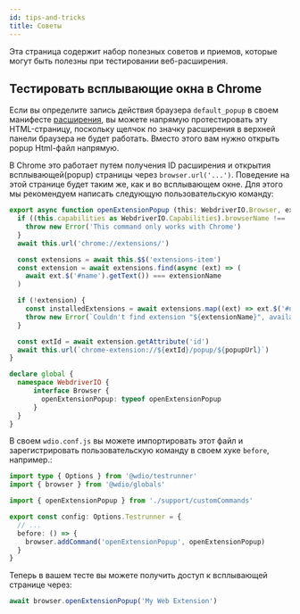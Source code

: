 ```yaml
---
id: tips-and-tricks
title: Советы
---
```


Эта страница содержит набор полезных советов и приемов, которые могут быть полезны при тестировании веб-расширения.

## Тестировать всплывающие окна в Chrome

Если вы определите запись действия браузера `default_popup` в своем манифесте [расширения](https://developer.mozilla.org/en-US/docs/Mozilla/Add-ons/WebExtensions/manifest.json/browser_action), вы можете напрямую протестировать эту HTML-страницу, поскольку щелчок по значку расширения в верхней панели браузера не будет работать. Вместо этого вам нужно открыть popup Html-файл напрямую.

В Chrome это работает путем получения ID расширения и открытия всплывающей(popup) страницы через `browser.url('...')`. Поведение на этой странице будет таким же, как и во всплывающем окне. Для этого мы рекомендуем написать следующую пользовательскую команду:

```ts customCommand.ts
export async function openExtensionPopup (this: WebdriverIO.Browser, extensionName: string, popupUrl = 'index.html') {
  if ((this.capabilities as WebdriverIO.Capabilities).browserName !== 'chrome') {
    throw new Error('This command only works with Chrome')
  }
  await this.url('chrome://extensions/')

  const extensions = await this.$$('extensions-item')
  const extension = await extensions.find(async (ext) => (
    await ext.$('#name').getText()) === extensionName
  )

  if (!extension) {
    const installedExtensions = await extensions.map((ext) => ext.$('#name').getText())
    throw new Error(`Couldn't find extension "${extensionName}", available installed extensions are "${installedExtensions.join('", "')}"`)
  }

  const extId = await extension.getAttribute('id')
  await this.url(`chrome-extension://${extId}/popup/${popupUrl}`)
}

declare global {
  namespace WebdriverIO {
      interface Browser {
        openExtensionPopup: typeof openExtensionPopup
      }
  }
}
```

В своем `wdio.conf.js` вы можете импортировать этот файл и зарегистрировать пользовательскую команду в своем хуке ` before `, например.:

```ts wdio.conf.ts
import type { Options } from '@wdio/testrunner'
import { browser } from '@wdio/globals'

import { openExtensionPopup } from './support/customCommands'

export const config: Options.Testrunner = {
  // ...
  before: () => {
    browser.addCommand('openExtensionPopup', openExtensionPopup)
  }
}
```

Теперь в вашем тесте вы можете получить доступ к всплывающей странице через:

```ts
await browser.openExtensionPopup('My Web Extension')
```
